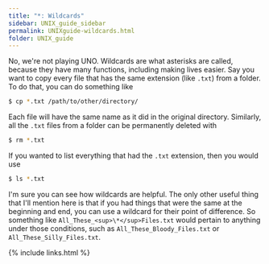 ```yaml
---
title: "*: Wildcards"
sidebar: UNIX_guide_sidebar
permalink: UNIXguide-wildcards.html
folder: UNIX_guide
---
```


No, we're not playing UNO.
Wildcards are what asterisks are called, because they have many functions,
including making lives easier.
Say you want to copy every file that has the same extension (like `.txt`) from
a folder.
To do that, you can do something like
```bash
$ cp *.txt /path/to/other/directory/
```
Each file will have the same name as it did in the original directory.
Similarly, all the `.txt` files from a folder can be permanently deleted with
```bash
$ rm *.txt
```
If you wanted to list everything that had the `.txt` extension, then you would use
```bash
$ ls *.txt
```
I'm sure you can see how wildcards are helpful.
The only other useful thing that I'll mention here is that if you had things
that were the same at the beginning and end, you can use a wildcard for their
point of difference.
So something like `All_These_<sup>\*</sup>Files.txt` would pertain to anything
under those conditions, such as `All_These_Bloody_Files.txt` or
`All_These_Silly_Files.txt`.

{% include links.html %}
